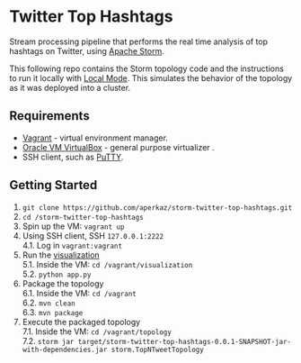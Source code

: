 # Twitter Top Hashtags

Stream processing pipeline that performs the real time analysis of top hashtags on Twitter, using [Apache Storm](http://storm.apache.org/).

This following repo contains the Storm topology code and the instructions to run it locally with [Local Mode](http://storm.apache.org/releases/0.10.0/Local-mode.html). This simulates the behavior of the topology as it was deployed into a cluster.

## Requirements

  * [Vagrant](https://www.vagrantup.com/) - virtual environment manager.
  * [Oracle VM VirtualBox](https://www.virtualbox.org/) - general purpose virtualizer .
  * SSH client, such as [PuTTY](http://www.putty.org/).

## Getting Started

  1. `git clone https://github.com/aperkaz/storm-twitter-top-hashtags.git`
  2. `cd /storm-twitter-top-hashtags`
  3. Spin up the VM: `vagrant up`
  4. Using SSH client, SSH `127.0.0.1:2222` <br/>
  4.1. Log in `vagrant:vagrant`
  5. Run the [visualization](127.0.0.1:5000) <br/>
  5.1. Inside the VM: `cd /vagrant/visualization`<br/>
  5.2. `python app.py`
  6. Package the topology <br/>
  6.1. Inside the VM: `cd /vagrant` <br/>
  6.2. `mvn clean`<br/>
  6.3. `mvn package`<br/>
  7. Execute the packaged topology <br/>
  7.1. Inside the VM: `cd /vagrant/topology` <br/>
  7.2. `storm jar target/storm-twitter-top-hashtags-0.0.1-SNAPSHOT-jar-with-dependencies.jar storm.TopNTweetTopology`
